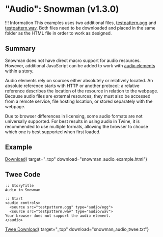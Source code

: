 # "Audio": Snowman (v1.3.0)

!!! Information
    This examples uses two additional files, [testpattern.ogg](testpattern.ogg) and [testpattern.wav](testpattern.wav). Both files need to be downloaded and placed in the same folder as the HTML file in order to work as designed.

## Summary

Snowman does not have direct macro support for audio resources. However, additional JavaScript can be added to work with [audio elements](https://developer.mozilla.org/en-US/docs/Web/HTML/Element/audio) within a story.

Audio elements rely on sources either absolutely or relatively located. An absolute reference starts with HTTP or another protocol; a relative reference describes the location of the resource in relation to the webpage. Because audio files are external resources, they must also be accessed from a remote service, file hosting location, or stored separately with the webpage.

Due to browser differences in licensing, some audio formats are not universally supported. For best results in using audio in Twine, it is recommended to use multiple formats, allowing the browser to choose which one is best supported when first loaded.

## Example

[Download](snowman_audio_example.html){ target="_top" download="snowman_audio_example.html"}

## Twee Code

```twee
:: StoryTitle
Audio in Snowman

:: Start
<audio controls>
  <source src="testpattern.ogg" type="audio/ogg">
  <source src="testpattern.wav" type="audio/wav">
Your browser does not support the audio element.
</audio>

```

[Twee Download](snowman_audio_twee.txt){ target="_top" download="snowman_audio_twee.txt"}
